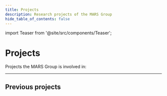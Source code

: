 ```yaml
---
title: Projects
description: Research projects of the MARS Group
hide_table_of_contents: false
---
```

import Teaser from '@site/src/components/Teaser';

# Projects


Projects the MARS Group is involved in:



<div class="row row--align-center">
    <Teaser title="ESIDA" description="" img="/img/logos/ESIDA.png" link="/projects/esida" />
    <Teaser title="SmartOpenHamburg" description="" img="/img/logos/SmartOpenHamburg.png" link="/projects/smartopenhamburg" />
</div>


---

## Previous projects

<div class="row row--align-center">
    <Teaser title="EMSAfrica" description="" img="/img/logos/EMS_Africa.png" link="/projects/emsafrica" />
</div>
